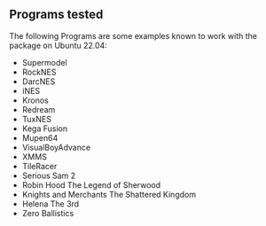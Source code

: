 Programs tested
------------

The following Programs are some examples known to work with the package on Ubuntu 22.04:  

- Supermodel
- RockNES
- DarcNES
- iNES
- Kronos
- Redream
- TuxNES
- Kega Fusion
- Mupen64
- VisualBoyAdvance
- XMMS
- TileRacer
- Serious Sam 2
- Robin Hood The Legend of Sherwood
- Knights and Merchants The Shattered Kingdom
- Helena The 3rd
- Zero Ballistics
